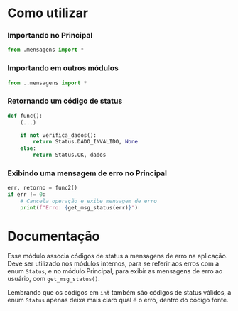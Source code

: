 # Como utilizar

### Importando no Principal

```Python
from .mensagens import *
```

### Importando em outros módulos

```Python
from ..mensagens import *
```

### Retornando um código de status

```Python
def func():
	(...)

	if not verifica_dados():
		return Status.DADO_INVALIDO, None
	else:
		return Status.OK, dados
```

### Exibindo uma mensagem de erro no Principal

```Python
err, retorno = func2()
if err != 0:
	# Cancela operação e exibe mensagem de erro
	print(f"Erro: {get_msg_status(err)}")
```

# Documentação

Esse módulo associa códigos de status a mensagens de erro na aplicação. Deve ser utilizado nos módulos internos, para se referir aos erros com a enum `Status`, e no módulo Principal, para exibir as mensagens de erro ao usuário, com `get_msg_status()`.

Lembrando que os códigos em `int` também são códigos de status válidos, a enum `Status` apenas deixa mais claro qual é o erro, dentro do código fonte.
